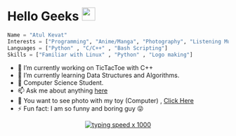 # Hello Geeks  <img src="https://raw.githubusercontent.com/MartinHeinz/MartinHeinz/master/wave.gif" width="30px">
```python
Name = "Atul Kevat"
Interests = ["Programming", "Anime/Manga", "Photography", "Listening Music" , "Cyber Security"]
Languages = ["Python" , "C/C++" , "Bash Scripting"]
Skills = ["Familiar with Linux" , "Python" , "Logo making"]
```
- 🔭 I’m currently working on TicTacToe with C++                      
- 🌱 I’m currently learning Data Structures and Algorithms. 
- :school_satchel: Computer Science Student.
- 📫 Ask me about anything [here](https://www.instagram.com/uchiha_anon/)
- :eyes:   You want to see photo with my toy (Computer) , [Click Here](https://www.instagram.com/uchiha_anon/)
- ⚡ Fun fact: I am so funny and boring guy :stuck_out_tongue_winking_eye:
<div align=center>

[![typing speed x 1000](https://64.media.tumblr.com/bc91fffa1f7f71014fddf10d3d2decbd/tumblr_pkxty5psM71sguk2k_500.gifv)](https://github.com/anon)
</div>




<!--
**anonatul/anonatul** is a ✨ _special_ ✨ repository because its `README.md` (this file) appears on your GitHub profile.




-->
